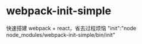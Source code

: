 # webpack-init-simple
快速搭建 webpack + react，省去过程烦恼
   "init":"node node_modules/webpack-init-simple/bin/init" 
